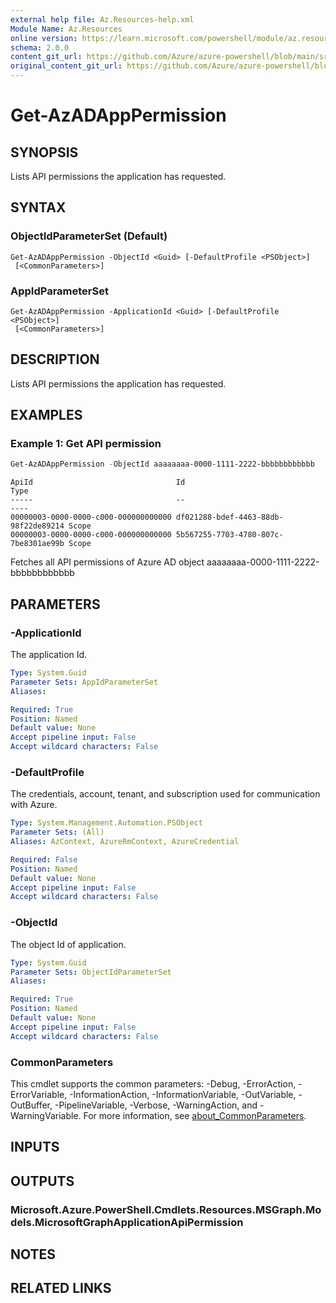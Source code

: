```yaml
---
external help file: Az.Resources-help.xml
Module Name: Az.Resources
online version: https://learn.microsoft.com/powershell/module/az.resources/get-azadapppermission
schema: 2.0.0
content_git_url: https://github.com/Azure/azure-powershell/blob/main/src/Resources/Resources/help/Get-AzADAppPermission.md
original_content_git_url: https://github.com/Azure/azure-powershell/blob/main/src/Resources/Resources/help/Get-AzADAppPermission.md
---
```


# Get-AzADAppPermission

## SYNOPSIS
Lists API permissions the application has requested.

## SYNTAX

### ObjectIdParameterSet (Default)
```
Get-AzADAppPermission -ObjectId <Guid> [-DefaultProfile <PSObject>]
 [<CommonParameters>]
```

### AppIdParameterSet
```
Get-AzADAppPermission -ApplicationId <Guid> [-DefaultProfile <PSObject>]
 [<CommonParameters>]
```

## DESCRIPTION
Lists API permissions the application has requested.

## EXAMPLES

### Example 1: Get API permission
```powershell
Get-AzADAppPermission -ObjectId aaaaaaaa-0000-1111-2222-bbbbbbbbbbbb
```

```output
ApiId                                Id                                   Type
-----                                --                                   ----
00000003-0000-0000-c000-000000000000 df021288-bdef-4463-88db-98f22de89214 Scope
00000003-0000-0000-c000-000000000000 5b567255-7703-4780-807c-7be8301ae99b Scope
```

Fetches all API permissions of Azure AD object aaaaaaaa-0000-1111-2222-bbbbbbbbbbbb

## PARAMETERS

### -ApplicationId
The application Id.

```yaml
Type: System.Guid
Parameter Sets: AppIdParameterSet
Aliases:

Required: True
Position: Named
Default value: None
Accept pipeline input: False
Accept wildcard characters: False
```

### -DefaultProfile
The credentials, account, tenant, and subscription used for communication with Azure.

```yaml
Type: System.Management.Automation.PSObject
Parameter Sets: (All)
Aliases: AzContext, AzureRmContext, AzureCredential

Required: False
Position: Named
Default value: None
Accept pipeline input: False
Accept wildcard characters: False
```

### -ObjectId
The object Id of application.

```yaml
Type: System.Guid
Parameter Sets: ObjectIdParameterSet
Aliases:

Required: True
Position: Named
Default value: None
Accept pipeline input: False
Accept wildcard characters: False
```

### CommonParameters
This cmdlet supports the common parameters: -Debug, -ErrorAction, -ErrorVariable, -InformationAction, -InformationVariable, -OutVariable, -OutBuffer, -PipelineVariable, -Verbose, -WarningAction, and -WarningVariable. For more information, see [about_CommonParameters](http://go.microsoft.com/fwlink/?LinkID=113216).

## INPUTS

## OUTPUTS

### Microsoft.Azure.PowerShell.Cmdlets.Resources.MSGraph.Models.MicrosoftGraphApplicationApiPermission

## NOTES

## RELATED LINKS
